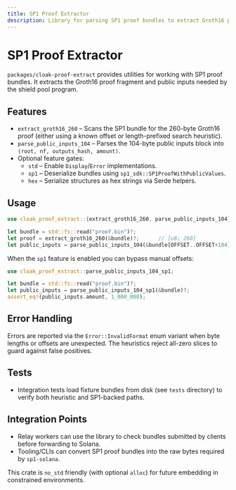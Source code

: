 ```yaml
---
title: SP1 Proof Extractor
description: Library for parsing SP1 proof bundles to extract Groth16 proof bytes and public inputs.
---
```


# SP1 Proof Extractor

`packages/cloak-proof-extract` provides utilities for working with SP1 proof bundles. It extracts the Groth16 proof fragment and public inputs needed by the shield pool program.

## Features

- `extract_groth16_260` – Scans the SP1 bundle for the 260-byte Groth16 proof (either using a known offset or length-prefixed search heuristic).
- `parse_public_inputs_104` – Parses the 104-byte public inputs block into `(root, nf, outputs_hash, amount)`.
- Optional feature gates:
  - `std` – Enable `Display`/`Error` implementations.
  - `sp1` – Deserialize bundles using `sp1_sdk::SP1ProofWithPublicValues`.
  - `hex` – Serialize structures as hex strings via Serde helpers.

## Usage

```rust
use cloak_proof_extract::{extract_groth16_260, parse_public_inputs_104};

let bundle = std::fs::read("proof.bin")?;
let proof = extract_groth16_260(&bundle)?;      // [u8; 260]
let public_inputs = parse_public_inputs_104(&bundle[OFFSET..OFFSET+104])?;
```

When the `sp1` feature is enabled you can bypass manual offsets:

```rust
use cloak_proof_extract::parse_public_inputs_104_sp1;

let bundle = std::fs::read("proof.bin")?;
let public_inputs = parse_public_inputs_104_sp1(&bundle)?;
assert_eq!(public_inputs.amount, 1_000_000);
```

## Error Handling

Errors are reported via the `Error::InvalidFormat` enum variant when byte lengths or offsets are unexpected. The heuristics reject all-zero slices to guard against false positives.

## Tests

- Integration tests load fixture bundles from disk (see `tests` directory) to verify both heuristic and SP1-backed paths.

## Integration Points

- Relay workers can use the library to check bundles submitted by clients before forwarding to Solana.
- Tooling/CLIs can convert SP1 proof bundles into the raw bytes required by `sp1-solana`.

This crate is `no_std` friendly (with optional `alloc`) for future embedding in constrained environments.
